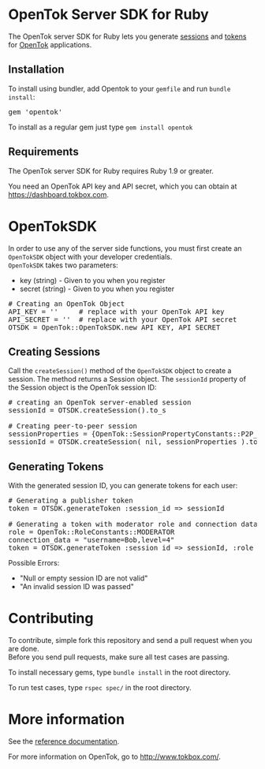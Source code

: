 # OpenTok Server SDK for Ruby

The OpenTok server SDK for Ruby lets you generate [sessions](http://tokbox.com/opentok/tutorials/create-session/) and
[tokens](http://tokbox.com/opentok/tutorials/create-token/) for [OpenTok](http://www.tokbox.com/) applications.


## Installation

To install using bundler, add Opentok to your `gemfile` and run `bundle install`:
<pre>
gem 'opentok'
</pre>

To install as a regular gem just type `gem install opentok`


## Requirements

The OpenTok server SDK for Ruby requires Ruby 1.9 or greater.

You need an OpenTok API key and API secret, which you can obtain at <https://dashboard.tokbox.com>.

# OpenTokSDK

In order to use any of the server side functions, you must first create an `OpenTokSDK` object with your developer credentials.  
`OpenTokSDK` takes two parameters:

* key (string) - Given to you when you register  
* secret (string) - Given to you when you register  

<pre>
# Creating an OpenTok Object
API_KEY = ''     # replace with your OpenTok API key
API_SECRET = ''  # replace with your OpenTok API secret
OTSDK = OpenTok::OpenTokSDK.new API_KEY, API_SECRET
</pre>

## Creating Sessions
Call the `createSession()` method of the `OpenTokSDK` object to create a session. The method returns a Session object.
The `sessionId` property of the Session object is the OpenTok session ID:
<pre>
# creating an OpenTok server-enabled session
sessionId = OTSDK.createSession().to_s

# Creating peer-to-peer session
sessionProperties = {OpenTok::SessionPropertyConstants::P2P_PREFERENCE => "enabled"}
sessionId = OTSDK.createSession( nil, sessionProperties ).to_s
</pre>

## Generating Tokens
With the generated session ID, you can generate tokens for each user:

<pre>
# Generating a publisher token
token = OTSDK.generateToken :session_id => sessionId
 
# Generating a token with moderator role and connection data
role = OpenTok::RoleConstants::MODERATOR
connection_data = "username=Bob,level=4"
token = OTSDK.generateToken :session_id => sessionId, :role => role, :connection_data => connection_data
</pre>

Possible Errors:

* "Null or empty session ID are not valid"  
* "An invalid session ID was passed"

# Contributing
To contribute, simple fork this repository and send a pull request when you are done.  
Before you send pull requests, make sure all test cases are passing.  

To install necessary gems, type `bundle install` in the root directory.  

To run test cases, type `rspec spec/` in the root directory.   


# More information

See the [reference documentation](doc/reference.md).

For more information on OpenTok, go to <http://www.tokbox.com/>.
